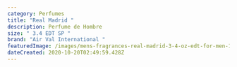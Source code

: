 ```yaml
---
category: Perfumes
title: "Real Madrid "
description: Perfume de Hombre
size: " 3.4 EDT SP "
brand: "Air Val International "
featuredImage: /images/mens-fragrances-real-madrid-3-4-oz-edt-for-men-1_3942dae5-896b-4e2d-9826-d04637e4d6c6_2400x.jpg
dateCreated: 2020-10-20T02:49:59.428Z
---
```


